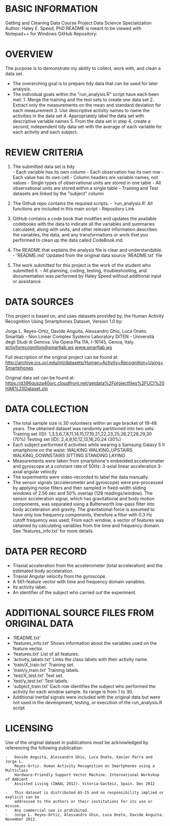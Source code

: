 BASIC INFORMATION
========================================================================================
Getting and Cleaning Data Course Project
Data Science Specialization
Author: Haley E. Speed, PhD
README is meant to be viewed with Notepad++ for Windows
GitHub Repository: 

OVERVIEW 
========================================================================================
The purpose is to demonstrate my ability to collect, work with, and clean a data set. 
-	The overarching goal is to prepare tidy data that can be used for later analysis.
-	The individual goals within the "run_analysis.R" script have each been met:
		1.  Merge the training and the test sets to create one data set
		2.  Extract only the measurements on the mean and standard deviation for each 
			measurement
		3.  Use descriptive activity names to name the activities in the data set
		4.  Appropriately label the data set with descriptive variable names
		5.  From the data set in step 4, create a second, independent tidy data set 
			with the average of each variable for each activity and each subject.


REVIEW CRITERIA
========================================================================================
1. 	The submitted data set is tidy  
		- 	Each variable has its own column 
		- 	Each observation has its own row
		- 	Each value has its own cell
		- 	Column headers are variable names, not values
		- 	Single types of observational units are stored in one table
		- 	All observational units are stored within a single table
		- 	Training and Test datasets are linked by the "subject" column
2. 	The Github repo contains the required scripts.
		- 'run_analysis.R' 		All functions are included in this main script
		- Repository Link 		
	
	
3. 	GitHub contains a code book that modifies and updates the available codebooks 
	with the data to indicate all the variables and summaries calculated, along 
	with units, and other relevant information.describes the variables, the data, and any transformations or work that you performed to clean up the data called CodeBook.md.

4. 	The README that explains the analysis file is clear and understandable.
		-	'README.md' 		Updated from the original data source 'README.txt' file
5. 	The work submitted for this project is the work of the student who submitted it.
		- 	All planning, coding, testing, troubleshooting, and documentation was 
			performed by Haley Speed without additional input or assistance

		
DATA SOURCES		
========================================================================================
This project is based on, and uses datasets provided by, the Human Activity 
Recognition Using Smartphones Dataset, Version 1.0 by:

Jorge L. Reyes-Ortiz, Davide Anguita, Alessandro Ghio, Luca Oneto.
Smartlab - Non Linear Complex Systems Laboratory
DITEN - Università degli Studi di Genova.
Via Opera Pia 11A, I-16145, Genoa, Italy.
activityrecognition@smartlab.ws
www.smartlab.ws

Full description of the original project can be found at: 
http://archive.ics.uci.edu/ml/datasets/Human+Activity+Recognition+Using+Smartphones

Original data set can be found at:
https://d396qusza40orc.cloudfront.net/getdata%2Fprojectfiles%2FUCI%20HAR%20Dataset.zip


DATA COLLECTION		
========================================================================================
-	The total sample size is 30 volunteers within an age bracket of 19-48 years. 
	The obtained dataset was randomly partitioned into two sets: 
		Training set (ID): 1,3,5,6,7,8,11,14,15,17,19,21,22,23,25,26,27,28,29,30 (70%)
		Testing set (ID): 2,4,9,10,12,13,18,20,24 (30%)
-	Each subject performed 6 activities while wearing a Samsung Galaxy S II smartphone 
	on the waist:
		WALKING
		WALKING_UPSTAIRS
		WALKING_DOWNSTAIRS
		SITTING
		STANDING
		LAYING 
- 	Measurements were taken from smartphone's embedded accelerometer and gyroscope at a 
	constant rate of 50Hz:
		3-axial linear acceleration
		3-axial angular velocity  
-	The experiments were video-recorded to label the data manually. 
-	The sensor signals (accelerometer and gyroscope) were pre-processed by applying noise 
	filters and then sampled in fixed-width sliding windows of 2.56 sec and 50% overlap 
	(128 readings/window). The sensor acceleration signal, which has gravitational and 
	body motion components, was separated using a Butterworth low-pass filter into body 
	acceleration and gravity. The gravitational force is assumed to have only low 
	frequency components, therefore a filter with 0.3 Hz cutoff frequency was used. From 
	each window, a vector of features was obtained by calculating variables from the time 
	and frequency domain. See 'features_info.txt' for more details. 


DATA PER RECORD
========================================================================================
- 	Triaxial acceleration from the accelerometer (total acceleration) and the estimated 
	body acceleration.
- 	Triaxial Angular velocity from the gyroscope. 
- 	A 561-feature vector with time and frequency domain variables. 
- 	Its activity label. 
- 	An identifier of the subject who carried out the experiment.


ADDITIONAL SOURCE FILES FROM ORIGINAL DATA 
========================================================================================

- 'README.txt'
- 'features_info.txt'	Shows information about the variables used on the feature vector.
- 'features.txt' 		List of all features.
- 'activity_labels.txt' Links the class labels with their activity name.
- 'train/X_train.txt' 	Training set.
- 'train/y_train.txt' 	Training labels.
- 'test/X_test.txt' 	Test set.
- 'test/y_test.txt' 	Test labels.
- 'subject_train.txt' 	Each row identifies the subject who performed the activity for 
						each window sample. Its range is from 1 to 30. 
- Additional inertial signals were included with the original data but were not used in 
	the development, testing, or execution of the run_analysis.R script

	
LICENSING
========================================================================================
Use of the original dataset in publications must be acknowledged by referencing the 
following publication:

	-	Davide Anguita, Alessandro Ghio, Luca Oneto, Xavier Parra and Jorge L. 
		Reyes-Ortiz. Human Activity Recognition on Smartphones using a Multiclass 
		Hardware-Friendly Support Vector Machine. International Workshop of Ambient 
		Assisted Living (IWAAL 2012). Vitoria-Gasteiz, Spain. Dec 2012

	-	This dataset is distributed AS-IS and no responsibility implied or explicit can be 
		addressed to the authors or their institutions for its use or misuse. 
	-	Any commercial use is prohibited.
	-	Jorge L. Reyes-Ortiz, Alessandro Ghio, Luca Oneto, Davide Anguita. November 2012.